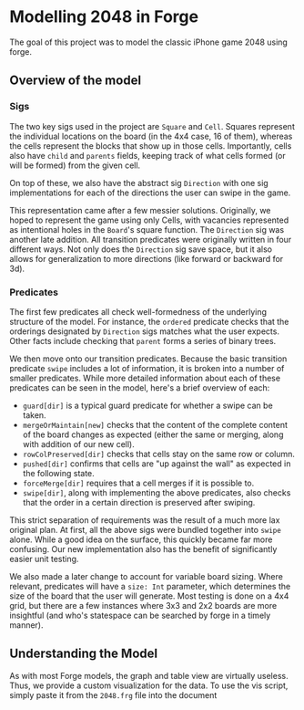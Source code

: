 # Modelling 2048 in Forge

The goal of this project was to model the classic iPhone game 2048 using forge.

## Overview of the model

### Sigs

The two key sigs used in the project are `Square` and `Cell`. Squares represent the individual locations on the board (in the 4x4 case, 16 of them), whereas the cells represent the blocks that show up in those cells. Importantly, cells also have `child` and `parents` fields, keeping track of what cells formed (or will be formed) from the given cell. 

On top of these, we also have the abstract sig `Direction` with one sig implementations for each of the directions the user can swipe in the game. 

This representation came after a few messier solutions. Originally, we hoped to represent the game using only Cells, with vacancies represented as intentional holes in the `Board`'s square function. The `Direction` sig was another late addition. All transition predicates were originally written in four different ways. Not only does the `Direction` sig save space, but it also allows for generalization to more directions (like forward or backward for 3d).

### Predicates

The first few predicates all check well-formedness of the underlying structure of the model. For instance, the `ordered` predicate checks that the orderings designated by `Direction` sigs matches what the user expects. Other facts include checking that `parent` forms a series of binary trees. 

We then move onto our transition predicates. Because the basic transition predicate `swipe` includes a lot of information, it is broken into a number of smaller predicates. While more detailed information about each of these predicates can be seen in the model, here's a brief overview of each:
 - `guard[dir]` is a typical guard predicate for whether a swipe can be taken.
 - `mergeOrMaintain[new]` checks that the content of the complete content of the board changes as expected (either the same or merging, along with addition of our new cell).
 - `rowColPreserved[dir]` checks that cells stay on the same row or column. 
 - `pushed[dir]` confirms that cells are "up against the wall" as expected in the following state.
 - `forceMerge[dir]` requires that a cell merges if it is possible to. 
 - `swipe[dir]`, along with implementing the above predicates, also checks that the order in a certain direction is preserved after swiping. 

 This strict separation of requirements was the result of a much more lax original plan. At first, all the above sigs were bundled together into `swipe` alone. While a good idea on the surface, this quickly became far more confusing. Our new implementation also has the benefit of significantly easier unit testing. 

 We also made a later change to account for variable board sizing. Where relevant, predicates will have a `size: Int` parameter, which determines the size of the board that the user will generate. Most testing is done on a 4x4 grid, but there are a few instances where 3x3 and 2x2 boards are more insightful (and who's statespace can be searched by forge in a timely manner). 

## Understanding the Model

As with most Forge models, the graph and table view are virtually useless. Thus, we provide a custom visualization for the data. To use the vis script, simply paste it from the `2048.frg` file into the document 
